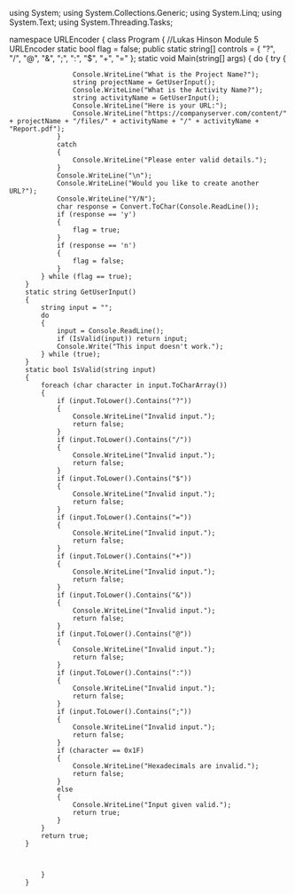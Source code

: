 using System;
using System.Collections.Generic;
using System.Linq;
using System.Text;
using System.Threading.Tasks;




namespace URLEncoder
{
    class Program
    {
        //Lukas Hinson Module 5 URLEncoder
        static bool flag = false;
        public static string[] controls = { "?", "/", "@", "&", ";", ":", "$", "+", "=" };
        static void Main(string[] args)
        {
            do
            {
                try
                {
                   
                    Console.WriteLine("What is the Project Name?");
                    string projectName = GetUserInput();
                    Console.WriteLine("What is the Activity Name?");
                    string activityName = GetUserInput();
                    Console.WriteLine("Here is your URL:");
                    Console.WriteLine("https://companyserver.com/content/" + projectName + "/files/" + activityName + "/" + activityName + "Report.pdf");
                }
                catch
                {
                    Console.WriteLine("Please enter valid details.");
                }
                Console.WriteLine("\n");
                Console.WriteLine("Would you like to create another URL?");
                Console.WriteLine("Y/N");
                char response = Convert.ToChar(Console.ReadLine());
                if (response == 'y')
                {
                    flag = true;
                }
                if (response == 'n')
                {
                    flag = false;
                }
            } while (flag == true);
        }
        static string GetUserInput()
        {
            string input = "";
            do
            {
                input = Console.ReadLine();
                if (IsValid(input)) return input;
                Console.Write("This input doesn't work.");
            } while (true);
        }
        static bool IsValid(string input)
        {
            foreach (char character in input.ToCharArray())
            {
                if (input.ToLower().Contains("?"))
                {
                    Console.WriteLine("Invalid input.");
                    return false;
                }
                if (input.ToLower().Contains("/"))
                {
                    Console.WriteLine("Invalid input.");
                    return false;
                }
                if (input.ToLower().Contains("$"))
                {
                    Console.WriteLine("Invalid input.");
                    return false;
                }
                if (input.ToLower().Contains("="))
                {
                    Console.WriteLine("Invalid input.");
                    return false;
                }
                if (input.ToLower().Contains("+"))
                {
                    Console.WriteLine("Invalid input.");
                    return false;
                }
                if (input.ToLower().Contains("&"))
                {
                    Console.WriteLine("Invalid input.");
                    return false;
                }
                if (input.ToLower().Contains("@"))
                {
                    Console.WriteLine("Invalid input.");
                    return false;
                }
                if (input.ToLower().Contains(":"))
                {
                    Console.WriteLine("Invalid input.");
                    return false;
                }
                if (input.ToLower().Contains(";"))
                {
                    Console.WriteLine("Invalid input.");
                    return false;
                }
                if (character == 0x1F)
                {
                    Console.WriteLine("Hexadecimals are invalid.");
                    return false;
                }
                else
                {
                    Console.WriteLine("Input given valid.");
                    return true;
                }
            }
            return true;
        }

      

            }
        }
  
